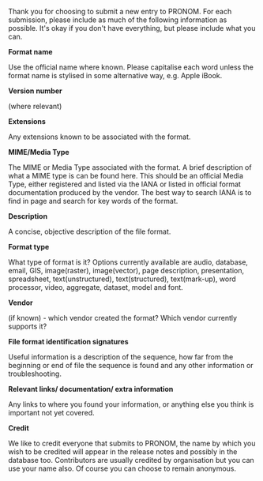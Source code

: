 Thank you for choosing to submit a new entry to PRONOM. For each submission, please include as much of the following information as possible. It's okay if you don't have everything, but please include what you can.

**Format name**

Use the official name where known. Please capitalise each word unless the format name is stylised in some alternative way, e.g. Apple iBook.



**Version number**

(where relevant)



**Extensions** 

Any extensions known to be associated with the format.



**MIME/Media Type**

The MIME or Media Type associated with the format. A brief description of what a MIME type is can be found here. This should be an official Media Type, either registered and listed via the IANA or listed in official format documentation produced by the vendor. The best way to search IANA is to find in page and search for key words of the format.



**Description**

A concise, objective description of the file format.



**Format type**

What type of format is it? Options currently available are audio, database, email, GIS, image(raster), image(vector), page description, presentation, spreadsheet, text(unstructured), text(structured), text(mark-up), word processor, video, aggregate, dataset, model and font.



**Vendor**

(if known) - which vendor created the format? Which vendor currently supports it?



**File format identification signatures**

Useful information is a description of the sequence, how far from the beginning or end of file the sequence is found and any other information or troubleshooting.


**Relevant links/ documentation/ extra information**

Any links to where you found your information, or anything else you think is important not yet covered.


**Credit**

We like to credit everyone that submits to PRONOM, the name by which you wish to be credited will appear in the release notes and possibly in the database too. Contributors are usually credited by organisation but you can use your name also. Of course you can choose to remain anonymous.
